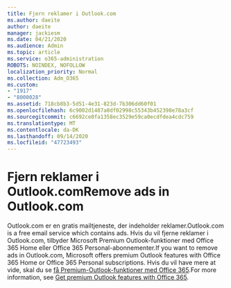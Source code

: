 ```yaml
---
title: Fjern reklamer i Outlook.com
ms.author: daeite
author: daeite
manager: jackiesm
ms.date: 04/21/2020
ms.audience: Admin
ms.topic: article
ms.service: o365-administration
ROBOTS: NOINDEX, NOFOLLOW
localization_priority: Normal
ms.collection: Adm_O365
ms.custom:
- "1917"
- "8000028"
ms.assetid: 718cb8b3-5d51-4e31-823d-7b306dd60f01
ms.openlocfilehash: 6c9002d1487a8df02998c55343b452398e78a3cf
ms.sourcegitcommit: c6692ce0fa1358ec3529e59ca0ecdfdea4cdc759
ms.translationtype: MT
ms.contentlocale: da-DK
ms.lasthandoff: 09/14/2020
ms.locfileid: "47723493"
---
```

# <a name="remove-ads-in-outlookcom"></a><span data-ttu-id="9f303-102">Fjern reklamer i Outlook.com</span><span class="sxs-lookup"><span data-stu-id="9f303-102">Remove ads in Outlook.com</span></span>

<span data-ttu-id="9f303-103">Outlook.com er en gratis mailtjeneste, der indeholder reklamer.</span><span class="sxs-lookup"><span data-stu-id="9f303-103">Outlook.com is a free email service which contains ads.</span></span> <span data-ttu-id="9f303-104">Hvis du vil fjerne reklamer i Outlook.com, tilbyder Microsoft Premium Outlook-funktioner med Office 365 Home eller Office 365 Personal-abonnementer.</span><span class="sxs-lookup"><span data-stu-id="9f303-104">If you want to remove ads in Outlook.com, Microsoft offers premium Outlook features with Office 365 Home or Office 365 Personal subscriptions.</span></span> <span data-ttu-id="9f303-105">Hvis du vil have mere at vide, skal du se [få Premium-Outlook-funktioner med Office 365](https://go.microsoft.com/fwlink/?linkid=872181).</span><span class="sxs-lookup"><span data-stu-id="9f303-105">For more information, see [Get premium Outlook features with Office 365](https://go.microsoft.com/fwlink/?linkid=872181).</span></span>